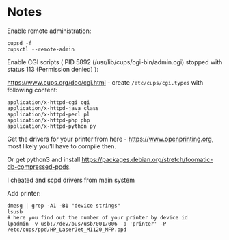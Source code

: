 # Notes

Enable remote administration:

```
cupsd -f
cupsctl --remote-admin
```

Enable CGI scripts ( PID 5892 (/usr/lib/cups/cgi-bin/admin.cgi) stopped with status 113 (Permission denied) ):

https://www.cups.org/doc/cgi.html - create `/etc/cups/cgi.types` with following content:
```
application/x-httpd-cgi cgi
application/x-httpd-java class
application/x-httpd-perl pl
application/x-httpd-php php
application/x-httpd-python py
```

Get the drivers for your printer from here - https://www.openprinting.org, most likely you'll have to compile then.

Or get python3 and install https://packages.debian.org/stretch/foomatic-db-compressed-ppds.

I cheated and scpd drivers from main system

Add printer:

```
dmesg | grep -A1 -B1 "device strings"
lsusb
# here you find out the number of your printer by device id
lpadmin -v usb://dev/bus/usb/001/006 -p 'printer' -P /etc/cups/ppd/HP_LaserJet_M1120_MFP.ppd
```
